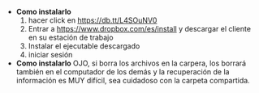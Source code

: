 
* **Como instalarlo**
  1. hacer click en https://db.tt/L4SOuNV0
  2. Entrar a https://www.dropbox.com/es/install y descargar el cliente en su estación de trabajo
  3. Instalar el ejecutable descargado
  4. iniciar sesión
* **Como instalarlo**
  OJO, si borra los archivos en la carpera, los borrará también en el computador de los demás y la recuperación de la información es MUY difícil, sea cuidadoso con la carpeta compartida.
